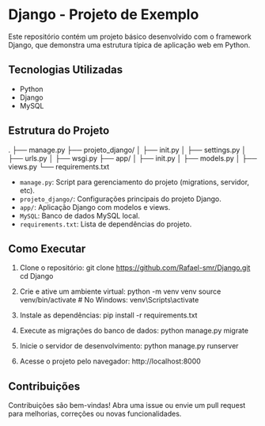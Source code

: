 # Django - Projeto de Exemplo

Este repositório contém um projeto básico desenvolvido com o framework Django, que demonstra uma estrutura típica de aplicação web em Python.

## Tecnologias Utilizadas

- Python  
- Django  
- MySQL

## Estrutura do Projeto

.
├── manage.py
├── projeto_django/
│ ├── init.py
│ ├── settings.py
│ ├── urls.py
│ ├── wsgi.py
├── app/
│ ├── init.py
│ ├── models.py
│ ├── views.py
└── requirements.txt


- `manage.py`: Script para gerenciamento do projeto (migrations, servidor, etc).  
- `projeto_django/`: Configurações principais do projeto Django.  
- `app/`: Aplicação Django com modelos e views.  
- `MySQL`: Banco de dados MySQL local.  
- `requirements.txt`: Lista de dependências do projeto.

## Como Executar

1. Clone o repositório:
   git clone https://github.com/Rafael-smr/Django.git
   cd Django

2. Crie e ative um ambiente virtual:
    python -m venv venv
    source venv/bin/activate  # No Windows: venv\Scripts\activate

3. Instale as dependências:
    pip install -r requirements.txt

4. Execute as migrações do banco de dados:
    python manage.py migrate

5. Inicie o servidor de desenvolvimento:
    python manage.py runserver

6. Acesse o projeto pelo navegador:
    http://localhost:8000

## Contribuições
Contribuições são bem-vindas! Abra uma issue ou envie um pull request para melhorias, correções ou novas funcionalidades.